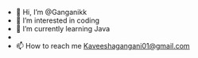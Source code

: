 - 👋 Hi, I’m @Ganganikk
- 👀 I’m interested in coding
- 🌱 I’m currently learning Java
- 
- 📫 How to reach me Kaveeshagangani01@gmail.com



<!---
Ganganikk/Ganganikk is a ✨ special ✨ repository because its `README.md` (this file) appears on your GitHub profile.
You can click the Preview link to take a look at your changes.
--->
